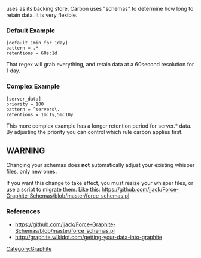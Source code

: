 <Graphite> uses <Carbon> as its backing store. Carbon uses "schemas" to
determine how long to retain data. It is very flexible.

### Default Example

    [default_1min_for_1day]
    pattern = .*
    retentions = 60s:1d

That regex will grab everything, and retain data at a 60second
resolution for 1 day.

### Complex Example

    [server_data]
    priority = 100
    pattern = ^servers\.
    retentions = 1m:1y,5m:10y

This more complex example has a longer retention period for server.\*
data. By adjusting the priority you can control which rule carbon
applies first.

WARNING
-------

Changing your schemas does **not** automatically adjust your existing
whisper files, only new ones.

If you want this change to take effect, you must resize your whisper
files, or use a script to migrate them. Like this:
<https://github.com/jjack/Force-Graphite-Schemas/blob/master/force_schemas.pl>

### References

-   <https://github.com/jjack/Force-Graphite-Schemas/blob/master/force_schemas.pl>
-   <http://graphite.wikidot.com/getting-your-data-into-graphite>

<Category:Graphite>
